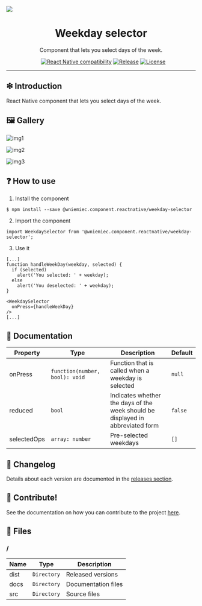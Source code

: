 ![](https://github.com/wniemiec-components-reactnative/weekday-selector/blob/master/docs/img/logo/logo.jpg)

<h1 align='center'>Weekday selector</h1>
<p align='center'>Component that lets you select days of the week.</p>
<p align="center">
	<a href="https://github.com/wniemiec-components-reactnative/weekday-selector/actions/workflows/windows.yml"><img src="https://github.com/wniemiec-components-reactnative/weekday-selector/actions/workflows/windows.yml/badge.svg" alt=""></a>
	<a href="https://github.com/wniemiec-components-reactnative/weekday-selector/actions/workflows/macos.yml"><img src="https://github.com/wniemiec-components-reactnative/weekday-selector/actions/workflows/macos.yml/badge.svg" alt=""></a>
	<a href="https://github.com/wniemiec-components-reactnative/weekday-selector/actions/workflows/ubuntu.yml"><img src="https://github.com/wniemiec-components-reactnative/weekday-selector/actions/workflows/ubuntu.yml/badge.svg" alt=""></a>
	<a href="https://reactnative.dev/"><img src="https://img.shields.io/badge/React Native-0.60+-D0008F.svg" alt="React Native compatibility"></a>
	<a href="https://github.com/wniemiec-components-reactnative/weekday-selector/releases"><img src="https://img.shields.io/github/v/release/wniemiec-components-reactnative/weekday-selector" alt="Release"></a>
	<a href="https://github.com/wniemiec-components-reactnative/weekday-selector/blob/master/LICENSE"><img src="https://img.shields.io/github/license/wniemiec-components-reactnative/weekday-selector" alt="License"></a>
</p>
<hr />

## ❇ Introduction
React Native component that lets you select days of the week.

## 🖼 Gallery

![img1](https://github.com/williamniemiec/nForum/blob/master/docs/img/img1.jpg)

![img2](https://github.com/williamniemiec/nForum/blob/master/docs/img/img1.jpg)

![img3](https://github.com/williamniemiec/nForum/blob/master/docs/img/img1.jpg)

## ❓ How to use
1. Install the component
```
$ npm install --save @wniemiec.component.reactnative/weekday-selector
```

2. Import the component
```
import WeekdaySelector from '@wniemiec.component.reactnative/weekday-selector';
```

3. Use it
```
[...]
function handleWeekDay(weekday, selected) {
  if (selected)
    alert('You selected: ' + weekday);
  else
    alert('You deselected: ' + weekday);
}

<WeekdaySelector 
  onPress={handleWeekDay}
/>
[...]
```

## 📖 Documentation
|        Property        |Type|Description|Default|
|----------------|-------------------------------|-----------------------------|--------|
|onPress |`function(number, bool): void`|Function that is called when a weekday is selected|`null`|
|reduced |`bool`|Indicates whether the days of the week should be displayed in abbreviated form |`false`|
|selectedOps |`array: number`|Pre-selected weekdays |`[]`|

## 🚩 Changelog
Details about each version are documented in the [releases section](https://github.com/williamniemiec/nForum/releases).

## 🤝 Contribute!
See the documentation on how you can contribute to the project [here](https://github.com/wniemiec-components-reactnative/weekday-selector/blob/master/CONTRIBUTING.md).

## 📁 Files

### /
|        Name        |Type|Description|
|----------------|-------------------------------|-----------------------------|
|dist |`Directory`|Released versions|
|docs |`Directory`|Documentation files|
|src     |`Directory`| Source files|
